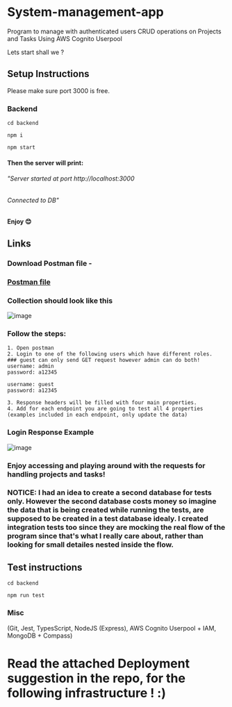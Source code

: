 # System-management-app
Program to manage with authenticated users CRUD operations on Projects and Tasks Using AWS Cognito Userpool


Lets start shall we ?

## Setup Instructions
Please make sure port 3000 is free.

### Backend
```
cd backend
``` 
```
npm i
``` 
```
npm start
``` 
#### Then the server will print:
###### "Server started at port http://localhost:3000
###### Connected to DB"

#### Enjoy 😊

## Links
### Download Postman file -
### [Postman file](https://drive.google.com/file/d/1cQaUQNHom5VvyVCM6gHp_mXn4Q0F1QPf/view?usp=sharing)

### Collection should look like this
![image](https://github.com/user-attachments/assets/d0b02cc8-2080-4024-9a84-18d8f11153df)



### Follow the steps:

```
1. Open postman
2. Login to one of the following users which have different roles.
### guest can only send GET request however admin can do both!
username: admin
password: a12345

username: guest
password: a12345

3. Response headers will be filled with four main properties. 
4. Add for each endpoint you are going to test all 4 properties (examples included in each endpoint, only update the data)
```

 ### Login Response Example
![image](https://github.com/user-attachments/assets/046cf894-0121-47b6-afc3-7e6d8ec1a047)


### Enjoy accessing and playing around with the requests for handling projects and tasks!


### NOTICE: I had an idea to create a second database for tests only. However the second database costs money so imagine the data that is being created while running the tests, are supposed to be created in a test database idealy. I created integration tests too since they are mocking the real flow of the program since that's what I really care about, rather than looking for small detailes nested inside the flow.


## Test instructions
```
cd backend
``` 
```
npm run test
```


### Misc
(Git, Jest, TypesScript, NodeJS (Express), AWS Cognito Userpool + IAM, MongoDB + Compass)

# Read the attached Deployment suggestion in the repo, for the following infrastructure ! :)
